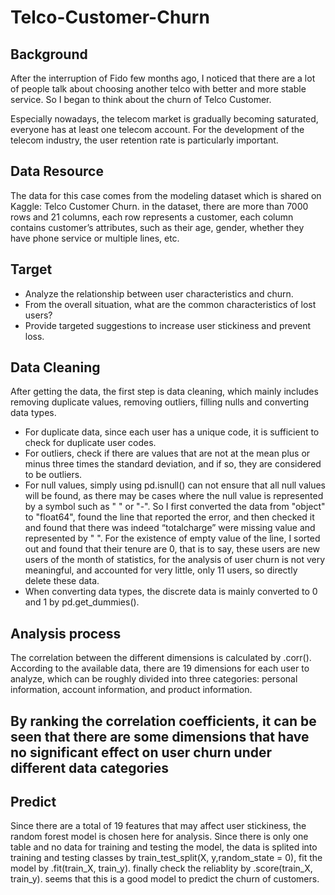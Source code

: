 # Telco-Customer-Churn
## Background ##
After the interruption of Fido few months ago, I noticed that there are a lot of people talk about choosing another telco with better and more stable service. So I began to think about the churn of Telco Customer.

Especially nowadays, the telecom market is gradually becoming saturated, everyone has at least one telecom account. For the development of the telecom industry, the user retention rate is particularly important. 

## Data Resource ##
The data for this case comes from the modeling dataset which is shared on Kaggle: Telco Customer Churn. in the dataset, there are more than 7000 rows and 21 columns, each row represents a customer, each column contains customer’s attributes, such as their age, gender, whether they have phone service or multiple lines, etc.

## Target ##
- Analyze the relationship between user characteristics and churn.
- From the overall situation, what are the common characteristics of lost users?
- Provide targeted suggestions to increase user stickiness and prevent loss.

## Data Cleaning ##
After getting the data, the first step is data cleaning, which mainly includes removing duplicate values, removing outliers, filling nulls and converting data types.
- For duplicate data, since each user has a unique code, it is sufficient to check for duplicate user codes.
- For outliers, check if there are values that are not at the mean plus or minus three times the standard deviation, and if so, they are considered to be outliers. 
- For null values, simply using pd.isnull() can not ensure that all null values will be found, as there may be cases where the null value is represented by a symbol such as " " or "-". So I first converted the data from "object" to "float64", found the line that reported the error, and then checked it and found that there was indeed “totalcharge” were missing value and represented by " ". For the existence of empty value of the line, I sorted out and found that their tenure are 0, that is to say, these users are new users of the month of statistics, for the analysis of user churn is not very meaningful, and accounted for very little, only 11 users, so directly delete these data.
- When converting data types, the discrete data is mainly converted to 0 and 1 by pd.get_dummies().

## Analysis process ##
The correlation between the different dimensions is calculated by .corr().
According to the available data, there are 19 dimensions for each user to analyze, which can be roughly divided into three categories: personal information, account information, and product information.
## By ranking the correlation coefficients, it can be seen that there are some dimensions that have no significant effect on user churn under different data categories ##

## Predict ##
Since there are a total of 19 features that may affect user stickiness, the random forest model is chosen here for analysis. Since there is only one table and no data for training and testing the model, the data is splited into training and testing classes by train_test_split(X, y,random_state = 0), fit the model by .fit(train_X, train_y). finally check the reliablity by .score(train_X, train_y). seems that this is a good model to predict the churn of customers.
